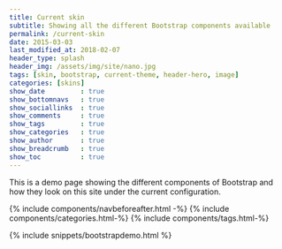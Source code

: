 ```yaml
---
title: Current skin
subtitle: Showing all the different Bootstrap components available
permalink: /current-skin
date: 2015-03-03
last_modified_at: 2018-02-07
header_type: splash
header_img: /assets/img/site/nano.jpg
tags: [skin, bootstrap, current-theme, header-hero, image]
categories: [skins]
show_date         : true
show_bottomnavs   : true
show_sociallinks  : true
show_comments     : true
show_tags         : true
show_categories   : true
show_author       : true
show_breadcrumb   : true
show_toc          : true
---
```


This is a demo page showing the different components of Bootstrap and how they look on this site under the current configuration.



{% include components/navbeforeafter.html -%}
{% include components/categories.html-%}
{% include components/tags.html-%}



{% include snippets/bootstrapdemo.html  %}

